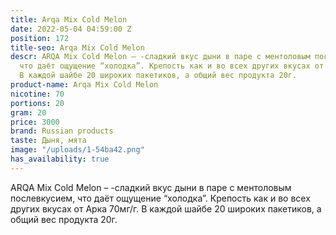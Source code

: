```yaml
---
title: Arqa Mix Cold Melon
date: 2022-05-04 04:59:00 Z
position: 172
title-seo: Arqa Mix Cold Melon
descr: ARQA Mix Cold Melon – -сладкий вкус дыни в паре с ментоловым послевкусием,
  что даёт ощущение “холодка”. Крепость как и во всех других вкусах от Арка 70мг/г.
  В каждой шайбе 20 широких пакетиков, а общий вес продукта 20г.
product-name: Arqa Mix Cold Melon
nicotine: 70
portions: 20
gram: 20
price: 3000
brand: Russian products
taste: Дыня, мята
image: "/uploads/1-54ba42.png"
has_availability: true
---
```


ARQA Mix Cold Melon – -сладкий вкус дыни в паре с ментоловым послевкусием, что даёт ощущение “холодка”. Крепость как и во всех других вкусах от Арка 70мг/г. В каждой шайбе 20 широких пакетиков, а общий вес продукта 20г.